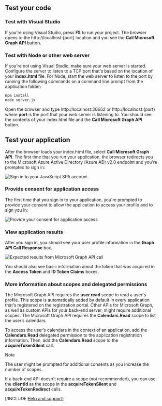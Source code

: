 ## Test your code

### Test with Visual Studio
If you're using Visual Studio, press **F5** to run your project. The browser opens to the http://<span></span>localhost:{port} location and you see the **Call Microsoft Graph API** button.

<p/><!-- -->

### Test with Node or other web server
If you're not using Visual Studio, make sure your web server is started. Configure the server to listen to a TCP port that's based on the location of your **index.html** file. For Node, start the web server to listen to the port by running the following commands on a command line prompt from the application folder:

```bash
npm install
node server.js
```
Open the browser and type http://<span></span>localhost:30662 or http://<span></span>localhost:{port} where **port** is the port that your web server is listening to. You should see the contents of your index.html file and the **Call Microsoft Graph API** button.

## Test your application

After the browser loads your index.html file, select **Call Microsoft Graph API**. The first time that you run your application, the browser redirects you to the Microsoft Azure Active Directory (Azure AD) v2.0 endpoint and you're prompted to sign in:

![Sign in to your JavaScript SPA account](media/active-directory-develop-guidedsetup-javascriptspa-test/javascriptspascreenshot1.png)


### Provide consent for application access

The first time that you sign in to your application, you're prompted to provide your consent to allow the application to access your profile and to sign you in:

![Provide your consent for application access](media/active-directory-develop-guidedsetup-javascriptspa-test/javascriptspaconsent.png)

### View application results
After you sign in, you should see your user profile information in the **Graph API Call Response** box.
 
![Expected results from Microsoft Graph API call](media/active-directory-develop-guidedsetup-javascriptspa-test/javascriptsparesults.png)

You should also see basic information about the token that was acquired in the **Access Token** and **ID Token Claims** boxes.

<!--start-collapse-->
### More information about scopes and delegated permissions

The Microsoft Graph API requires the **user.read** scope to read a user's profile. This scope is automatically added by default in every application that's registered on the registration portal. Other APIs for Microsoft Graph, as well as custom APIs for your back-end server, might require additional scopes. The Microsoft Graph API requires the **Calendars.Read** scope to list the user’s calendars.

To access the user’s calendars in the context of an application, add the **Calendars.Read** delegated permission to the application registration information. Then, add the **Calendars.Read** scope to the **acquireTokenSilent** call. 

>[!NOTE]
>The user might be prompted for additional consents as you increase the number of scopes.

If a back-end API doesn't require a scope (not recommended), you can use the **clientId** as the scope in the **acquireTokenSilent** and **acquireTokenRedirect** calls.

<!--end-collapse-->

[!INCLUDE [Help and support](./active-directory-develop-help-support-include.md)]
